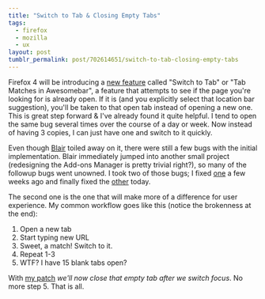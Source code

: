 ```yaml
---
title: "Switch to Tab & Closing Empty Tabs"
tags:
  - firefox
  - mozilla
  - ux
layout: post
tumblr_permalink: post/702614651/switch-to-tab-closing-empty-tabs
---
```


Firefox 4 will be introducing a [new feature](https://wiki.mozilla.org/Firefox/Projects/Tab_Matches_in_Awesomebar) called "Switch to Tab" or "Tab Matches in Awesomebar", a feature that attempts to see if the page you're looking for is already open. If it is (and you explicitly select that location bar suggestion), you'll be taken to that open tab instead of opening a new one. This is great step forward & I've already found it quite helpful. I tend to open the same bug several times over the course of a day or week. Now instead of having 3 copies, I can just have one and switch to it quickly.

Even though [Blair](http://theunfocused.net) toiled away on it, there were still a few bugs with the initial implementation. Blair immediately jumped into another small project (redesigning the Add-ons Manager is pretty trivial right?), so many of the followup bugs went unowned. I took two of those bugs; I fixed [one](https://bugzilla.mozilla.org/show_bug.cgi?id=556061) a few weeks ago and finally fixed the [other](https://bugzilla.mozilla.org/show_bug.cgi?id=555767) today.

The second one is the one that will make more of a difference for user experience. My common workflow goes like this (notice the brokenness at the end):

1. Open a new tab
2. Start typing new URL
3. Sweet, a match! Switch to it.
4. Repeat 1-3
5. WTF? I have 15 blank tabs open?

With [my patch](http://hg.mozilla.org/mozilla-central/rev/2333f6d349d7) *we'll now close that empty tab after we switch focus*. No more step 5. That is all.
